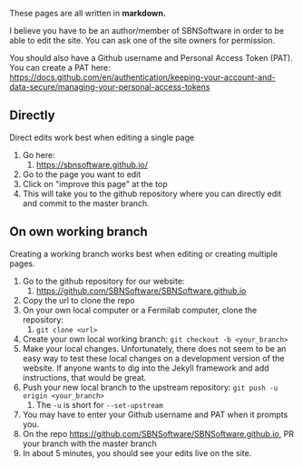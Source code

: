 These pages are all written in **markdown.**

I believe you have to be an author/member of SBNSoftware in order to be able to edit the site. You can ask one of the site owners for permission.

You should also have a Github username and Personal Access Token (PAT). You can create a PAT here:
https://docs.github.com/en/authentication/keeping-your-account-and-data-secure/managing-your-personal-access-tokens

## Directly
Direct edits work best when editing a single page
1. Go here:
	1. https://sbnsoftware.github.io/
2. Go to the page you want to edit
3. Click on "improve this page" at the top
4. This will take you to the github repository where you can directly edit and commit to the master branch.

## On own working branch
Creating a working branch works best when editing or creating multiple pages.

1. Go to the github repository for our website:
	1. https://github.com/SBNSoftware/SBNSoftware.github.io
2. Copy the url to clone the repo
3. On your own local computer or a Fermilab computer, clone the repository:
	1. `git clone <url>`
4. Create your own local working branch: `git checkout -b <your_branch>`
5. Make your local changes. Unfortunately, there does not seem to be an easy way to test these local changes on a development version of the website. If anyone wants to dig into the Jekyll framework and add instructions, that would be great.
6. Push your new local branch to the upstream repository: `git push -u origin <your_branch>`
	1. The `-u` is short for `--set-upstream`
7. You may have to enter your Github username and PAT when it prompts you.
8. On the repo https://github.com/SBNSoftware/SBNSoftware.github.io, PR your branch with the master branch
9. In about 5 minutes, you should see your edits live on the site.




